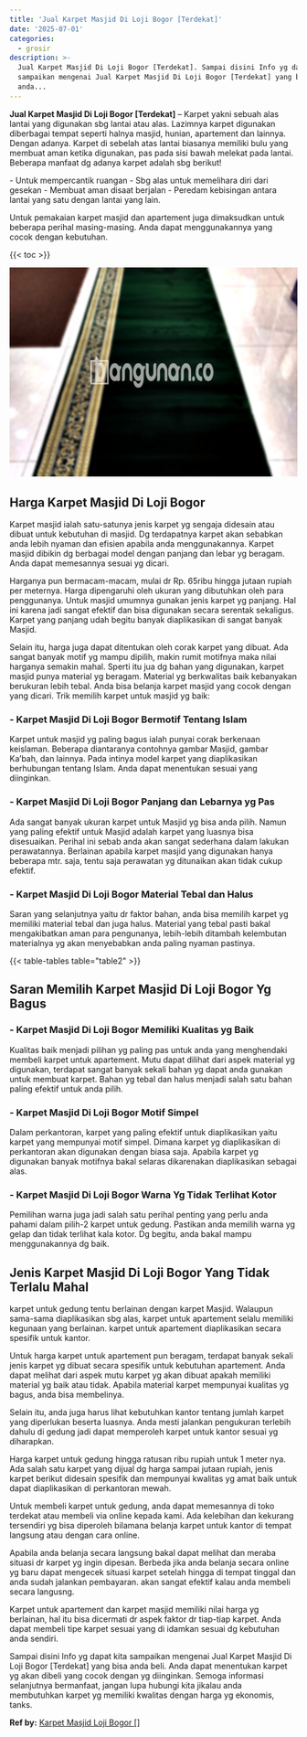 ```yaml
---
title: 'Jual Karpet Masjid Di Loji Bogor [Terdekat]'
date: '2025-07-01'
categories:
  - grosir
description: >-
  Jual Karpet Masjid Di Loji Bogor [Terdekat]. Sampai disini Info yg dapat kita
  sampaikan mengenai Jual Karpet Masjid Di Loji Bogor [Terdekat] yang bisa
  anda...
---
```


**Jual Karpet Masjid Di Loji Bogor \[Terdekat\]** – Karpet yakni sebuah alas lantai yang digunakan sbg lantai atau alas. Lazimnya karpet digunakan diberbagai tempat seperti halnya masjid, hunian, apartement dan lainnya. Dengan adanya. Karpet di sebelah atas lantai biasanya memiliki bulu yang membuat aman ketika digunakan, pas pada sisi bawah melekat pada lantai. Beberapa manfaat dg adanya karpet adalah sbg berikut!

\- Untuk mempercantik ruangan - Sbg alas untuk memelihara diri dari gesekan - Membuat aman disaat berjalan - Peredam kebisingan antara lantai yang satu dengan lantai yang lain.

Untuk pemakaian karpet masjid dan apartement juga dimaksudkan untuk beberapa perihal masing-masing. Anda dapat menggunakannya yang cocok dengan kebutuhan.

{{< toc >}}

![Jual Karpet Masjid Di Loji Bogor [Terdekat]](/images/grosir-karpet-murah-51.png)

## Harga Karpet Masjid Di Loji Bogor

Karpet masjid ialah satu-satunya jenis karpet yg sengaja didesain atau dibuat untuk kebutuhan di masjid. Dg terdapatnya karpet akan sebabkan anda lebih nyaman dan efisien apabila anda menggunakannya. Karpet masjid dibikin dg berbagai model dengan panjang dan lebar yg beragam. Anda dapat memesannya sesuai yg dicari.

Harganya pun bermacam-macam, mulai dr Rp. 65ribu hingga jutaan rupiah per meternya. Harga dipengaruhi oleh ukuran yang dibutuhkan oleh para penggunanya. Untuk masjid umumnya gunakan jenis karpet yg panjang. Hal ini karena jadi sangat efektif dan bisa digunakan secara serentak sekaligus. Karpet yang panjang udah begitu banyak diaplikasikan di sangat banyak Masjid.

Selain itu, harga juga dapat ditentukan oleh corak karpet yang dibuat. Ada sangat banyak motif yg mampu dipilih, makin rumit motifnya maka nilai harganya semakin mahal. Sperti itu jua dg bahan yang digunakan, karpet masjid punya material yg beragam. Material yg berkwalitas baik kebanyakan berukuran lebih tebal. Anda bisa belanja karpet masjid yang cocok dengan yang dicari. Trik memilih karpet untuk masjid yg baik:

### \- Karpet Masjid Di Loji Bogor Bermotif Tentang Islam

Karpet untuk masjid yg paling bagus ialah punyai corak berkenaan keislaman. Beberapa diantaranya contohnya gambar Masjid, gambar Ka’bah, dan lainnya. Pada intinya model karpet yang diaplikasikan berhubungan tentang Islam. Anda dapat menentukan sesuai yang diinginkan.

### \- Karpet Masjid Di Loji Bogor Panjang dan Lebarnya yg Pas

Ada sangat banyak ukuran karpet untuk Masjid yg bisa anda pilih. Namun yang paling efektif untuk Masjid adalah karpet yang luasnya bisa disesuaikan. Perihal ini sebab anda akan sangat sederhana dalam lakukan perawatannya. Berlainan apabila karpet masjid yang digunakan hanya beberapa mtr. saja, tentu saja perawatan yg ditunaikan akan tidak cukup efektif.

### \- Karpet Masjid Di Loji Bogor Material Tebal dan Halus

Saran yang selanjutnya yaitu dr faktor bahan, anda bisa memilih karpet yg memiliki material tebal dan juga halus. Material yang tebal pasti bakal mengakibatkan aman para pengunanya, lebih-lebih ditambah kelembutan materialnya yg akan menyebabkan anda paling nyaman pastinya.

{{< table-tables table="table2" >}}

## Saran Memilih Karpet Masjid Di Loji Bogor Yg Bagus

### \- Karpet Masjid Di Loji Bogor Memiliki Kualitas yg Baik

Kualitas baik menjadi pilihan yg paling pas untuk anda yang menghendaki membeli karpet untuk apartement. Mutu dapat dilihat dari aspek material yg digunakan, terdapat sangat banyak sekali bahan yg dapat anda gunakan untuk membuat karpet. Bahan yg tebal dan halus menjadi salah satu bahan paling efektif untuk anda pilih.

### \- Karpet Masjid Di Loji Bogor Motif Simpel

Dalam perkantoran, karpet yang paling efektif untuk diaplikasikan yaitu karpet yang mempunyai motif simpel. Dimana karpet yg diaplikasikan di perkantoran akan digunakan dengan biasa saja. Apabila karpet yg digunakan banyak motifnya bakal selaras dikarenakan diaplikasikan sebagai alas.

### \- Karpet Masjid Di Loji Bogor Warna Yg Tidak Terlihat Kotor

Pemilihan warna juga jadi salah satu perihal penting yang perlu anda pahami dalam pilih-2 karpet untuk gedung. Pastikan anda memilih warna yg gelap dan tidak terlihat kala kotor. Dg begitu, anda bakal mampu menggunakannya dg baik.

## Jenis Karpet Masjid Di Loji Bogor Yang Tidak Terlalu Mahal

karpet untuk gedung tentu berlainan dengan karpet Masjid. Walaupun sama-sama diaplikasikan sbg alas, karpet untuk apartement selalu memiliki kegunaan yang berlainan. karpet untuk apartement diaplikasikan secara spesifik untuk kantor.

Untuk harga karpet untuk apartement pun beragam, terdapat banyak sekali jenis karpet yg dibuat secara spesifik untuk kebutuhan apartement. Anda dapat melihat dari aspek mutu karpet yg akan dibuat apakah memiliki material yg baik atau tidak. Apabila material karpet mempunyai kualitas yg bagus, anda bisa membelinya.

Selain itu, anda juga harus lihat kebutuhkan kantor tentang jumlah karpet yang diperlukan beserta luasnya. Anda mesti jalankan pengukuran terlebih dahulu di gedung jadi dapat memperoleh karpet untuk kantor sesuai yg diharapkan.

Harga karpet untuk gedung hingga ratusan ribu rupiah untuk 1 meter nya. Ada salah satu karpet yang dijual dg harga sampai jutaan rupiah, jenis karpet berikut didesain spesifik dan mempunyai kwalitas yg amat baik untuk dapat diaplikasikan di perkantoran mewah.

Untuk membeli karpet untuk gedung, anda dapat memesannya di toko terdekat atau membeli via online kepada kami. Ada kelebihan dan kekurang tersendiri yg bisa diperoleh bilamana belanja karpet untuk kantor di tempat langsung atau dengan cara online.

Apabila anda belanja secara langsung bakal dapat melihat dan meraba situasi dr karpet yg ingin dipesan. Berbeda jika anda belanja secara online yg baru dapat mengecek situasi karpet setelah hingga di tempat tinggal dan anda sudah jalankan pembayaran. akan sangat efektif kalau anda membeli secara langusng.

Karpet untuk apartement dan karpet masjid memiliki nilai harga yg berlainan, hal itu bisa dicermati dr aspek faktor dr tiap-tiap karpet. Anda dapat membeli tipe karpet sesuai yang di idamkan sesuai dg kebutuhan anda sendiri.

Sampai disini Info yg dapat kita sampaikan mengenai Jual Karpet Masjid Di Loji Bogor \[Terdekat\] yang bisa anda beli. Anda dapat menentukan karpet yg akan dibeli yang cocok dengan yg diinginkan. Semoga informasi selanjutnya bermanfaat, jangan lupa hubungi kita jikalau anda membutuhkan karpet yg memiliki kwalitas dengan harga yg ekonomis, tanks.

**Ref by:**  [Karpet Masjid Loji Bogor []](https://id.wikipedia.org/wiki/Karpet)
